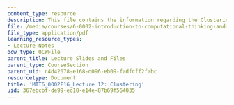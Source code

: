 ```yaml
---
content_type: resource
description: This file contains the information regarding the Clustering.
file: /media/courses/6-0002-introduction-to-computational-thinking-and-data-science-fall-2016/367ebcbfde99ec18e14e87b69f564035_MIT6_0002F16_lec12.pdf
file_type: application/pdf
learning_resource_types:
- Lecture Notes
ocw_type: OCWFile
parent_title: Lecture Slides and Files
parent_type: CourseSection
parent_uid: c4d42078-e168-d096-eb09-fadfcff2fabc
resourcetype: Document
title: 'MIT6_0002F16_Lecture 12: Clustering'
uid: 367ebcbf-de99-ec18-e14e-87b69f564035
---
```

